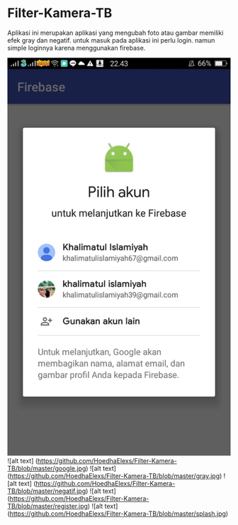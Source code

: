 # Filter-Kamera-TB
Aplikasi ini merupakan aplikasi yang mengubah foto atau gambar memiliki efek gray dan negatif. untuk masuk pada aplikasi ini perlu login. namun simple loginnya karena menggunakan firebase. 

![alt text](https://github.com/HoedhaElexs/Filter-Kamera-TB/blob/master/firebase.jpg)
![alt text] (https://github.com/HoedhaElexs/Filter-Kamera-TB/blob/master/google.jpg)
![alt text] (https://github.com/HoedhaElexs/Filter-Kamera-TB/blob/master/gray.jpg)
![alt text] (https://github.com/HoedhaElexs/Filter-Kamera-TB/blob/master/negatif.jpg)
![alt text] (https://github.com/HoedhaElexs/Filter-Kamera-TB/blob/master/register.jpg)
![alt text] (https://github.com/HoedhaElexs/Filter-Kamera-TB/blob/master/splash.jpg)
